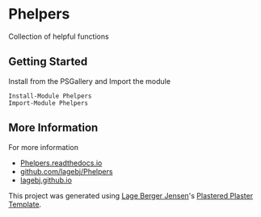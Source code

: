 # Phelpers

Collection of helpful functions

## Getting Started

Install from the PSGallery and Import the module

    Install-Module Phelpers
    Import-Module Phelpers


## More Information

For more information

* [Phelpers.readthedocs.io](http://Phelpers.readthedocs.io)
* [github.com/lagebj/Phelpers](https://github.com/lagebj/Phelpers)
* [lagebj.github.io](https://lagebj.github.io)

This project was generated using [Lage Berger Jensen](http://lagebj.github.io)'s [Plastered Plaster Template](https://github.com/lagebj/PlasterTemplates/tree/master/Plastered).
